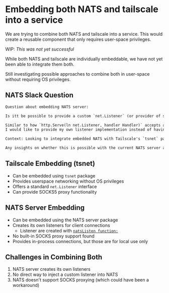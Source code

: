 # Embedding both NATS and tailscale into a service

We are trying to combine both NATS and tailscale into a service.
This would create a reusable component that only requires user-space privileges.

WIP: *This was not yet successful*

While both NATS and tailscale are individually embeddable, we have not yet been able to integrate them both.

Still investigating possible approaches to combine both in user-space without requiring OS privileges.

## NATS Slack Question

```txt
Question about embedding NATS server:

Is itt be possible to provide a custom `net.Listener` (or provider of such) to an embedded NATS server for handling connections? 

Similar to how `http.Serve(ln net.Listener, handler Handler)` accepts a standard `net.Listener`,
I would like to provide my own listener implementation instead of having NATS create one via `natsListen()`.

Context: Looking to integrate embedded NATS with Tailscale's `tsnet` package which provides a `net.Listener` that handles Tailscale networking in user-space.

Any insights on whether this is possible with the current NATS server architecture would be appreciated.
```

## Tailscale Embedding (tsnet)

- Can be embedded using `tsnet` package
- Provides userspace networking without OS privileges
- Offers a standard `net.Listener` interface
- Can provide SOCKS5 proxy functionality

## NATS Server Embedding

- Can be embedded using the NATS server package
- Creates its own listeners for client connections
  - Listener are created with [`natsListen function:`](https://github.com/nats-io/nats-server/blob/d3bcbfc1bb5663550bd5dadea78b0d1e8917282b/server/util.go#L251)
- No built-in SOCKS proxy support found
- Provides in-process connections, but those are for local use only

## Challenges in Combining Both

1. NATS server creates its own listeners
2. No direct way to inject a custom listener into NATS
3. NATS doesn't support SOCKS proxying (which could have been a workaround)
